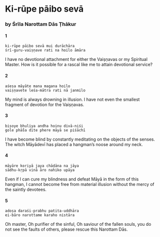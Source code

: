 # Ki-rūpe pāibo sevā

### by Śrīla Narottam Dās Ṭhākur

#### 1

    ki-rūpe pāibo sevā mui durāchāra
    śrī-guru-vaiṣṇave rati na hoilo āmāra

I have no devotional attachment for either the Vaiṣṇavas or my Spiritual Master. How is it possible for a rascal like me to attain devotional service?

#### 2

    aśeṣa māyāte mana magana hoilo
    vaiṣṇavete leśa-mātra rati nā janmilo

My mind is always drowning in illusion. I have not even the smallest fragment of devotion for the Vaiṣṇavas.

#### 3

    biṣoye bhuliya andha hoinu divā-niśi
    gole phā̐sa dite phere māyā se piśāchī

I have become blind by constantly meditating on the objects of the senses. The witch Māyādevī has placed a hangman’s noose around my neck.

#### 4

    māyāre koriyā jaya chāḍāna na jāya
    sādhu-kṛpā vinā āro nahiko upāya

Even if I can cure my blindness and defeat Māyā in the form of this hangman, I cannot become free from material illusion without the mercy of the saintly devotees.

#### 5

    adoṣa daraśi-prabhu patita-uddhāra
    ei-bāro narottame karaho nistāra

Oh master, Oh purifier of the sinful, Oh saviour of the fallen souls, you do not see the faults of others, please rescue this Narottam Dās.

